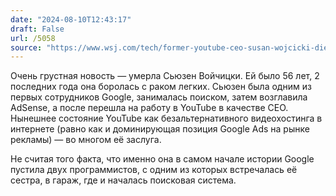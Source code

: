```yaml
---
date: "2024-08-10T12:43:17"
draft: False
url: /5058
source: "https://www.wsj.com/tech/former-youtube-ceo-susan-wojcicki-dies-at-age-56-58d1911d"
---
```


Очень грустная новость — умерла Сьюзен Войчицки. Ей было 56 лет, 2 последних года она боролась с раком легких. 
Сьюзен была одним из первых сотрудников Google, занималась поиском, затем возглавила AdSense, а после перешла на работу в YouTube в качестве CEO. Нынешнее состояние YouTube как безальтернативного видеохостинга в интернете (равно как и доминирующая позиция Google Ads на рынке рекламы) — во многом её заслуга.

Не считая того факта, что именно она в самом начале истории Google пустила двух программистов, с одним из которых встречалась её сестра, в гараж, где и началась поисковая система.
